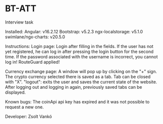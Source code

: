 # BT-ATT

Interview task

Installed:
Angular: v16.2.12
Bootstrap: v5.2.3
ngx-localstorage: v5.1.0
swimlane/ngx-charts: v20.5.0

Instructions:
Login page:
Login after filling in the fields.
If the user has not yet registered, he can log in after pressing the login button for the second time.
If the password associated with the username is incorrect, you cannot log in!
RouteGuard applied!

Currency exchange page:
A window will pop up by clicking on the "+" sign.
The crypto currency selected there is saved as a tab.
Tab can be closed with "X".
"logout": exits the user and saves the current state of the website.
After logging out and logging in again, previously saved tabs can be displayed.

Known bugs:
The coinApi api key has expired and it was not possible to request a new one.

Developer:
Zsolt Vankó
